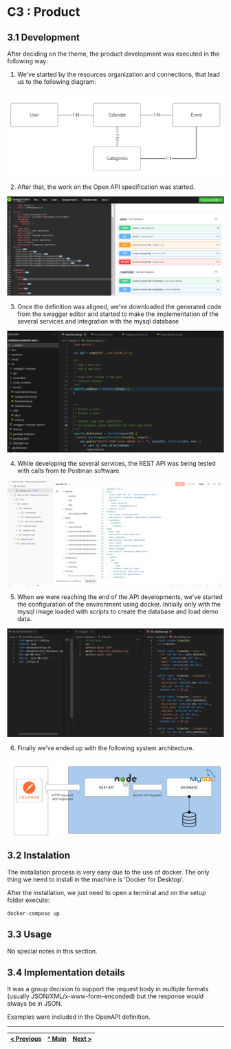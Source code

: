 # C3 : Product

## 3.1 Development

After deciding on the theme, the product development was executed in the following way:

1. We've started by the resources organization and connections, that lead us to the following diagram:

![Resources](images/resources.png)

2. After that, the work on the Open API specification was started. 

![Swagger Editor](images/swagger_editor.png)

3. Once the definition was aligned, we've downloaded the generated code from the swagger editor and started to make the implementation of the several services and integration with the mysql database

![Visual Studio Editor](images/visual_studio_code.png)

4. While developing the several services, the REST API was being tested with calls from te Postman software.

![Postman](images/postman.png)

5. When we were reaching the end of the API developments, we've started the configuration of the environment using docker. Initially only with the mysql image loaded with scripts to create the database and load demo data.

![Docker Configuration](images/docker_configuration.png)

6. Finally we've ended up with the following system architecture.

![System architecture](images/system_architecture.png)

## 3.2 Instalation

The installation process is very easy due to the use of docker. The only thing we need to install in the machine is 'Docker for Desktop'.

After the installation, we just need to open a terminal and on the setup folder execute:

```
docker-compose up
```  

## 3.3 Usage

No special notes in this section.

## 3.4 Implementation details

It was a group decision to support the request body in multiple formats (usually JSON/XML/x-www-form-enconded) but the response would always be in JSON.

Examples were included in the OpenAPI definition.


---
[< Previous](c2.md) | [^ Main](../../../) | [Next >](c4.md)
:--- | :---: | ---: 
